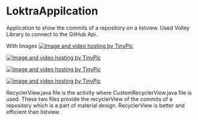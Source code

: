 # LoktraAppilcation
Application to show the commits of a repository on a listview. Used Volley Library to connect to the GitHub Api.


With Images
<a href="http://tinypic.com?ref=28ji0sx" target="_blank"><img src="http://i68.tinypic.com/28ji0sx.jpg" border="0" alt="Image and video hosting by TinyPic"></a>


<a href="http://tinypic.com?ref=213goj6" target="_blank"><img src="http://i68.tinypic.com/213goj6.jpg" border="0" alt="Image and video hosting by TinyPic"></a>

<a href="http://tinypic.com?ref=105pj4w" target="_blank"><img src="http://i67.tinypic.com/105pj4w.jpg" border="0" alt="Image and video hosting by TinyPic"></a>

<a href="http://tinypic.com?ref=2ennhv6" target="_blank"><img src="http://i66.tinypic.com/2ennhv6.jpg" border="0" alt="Image and video hosting by TinyPic"></a>




RecyclerView.java file is the activity where CustomRecyclerView.java file is used. These two files provide the recyclerView of the commits of a repository which is a part of material design. RecyclerView is better and efficient than listview.

